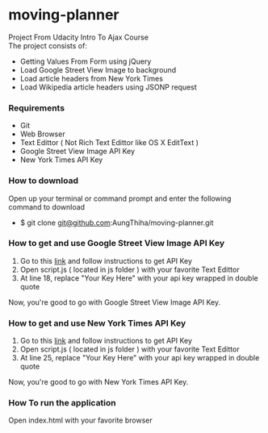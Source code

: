# moving-planner
Project From Udacity Intro To Ajax Course<br>
The project consists of:<br>
* Getting Values From Form using jQuery
* Load Google Street View Image to background
* Load article headers from New York Times
* Load Wikipedia article headers using JSONP request

### Requirements
* Git
* Web Browser
* Text Edittor ( Not Rich Text Edittor like OS X EditText )
* Google Street View Image API Key
* New York Times API Key

### How to download
Open up your terminal or command prompt and enter the following command to download
* $ git clone git@github.com:AungThiha/moving-planner.git

### How to get and use Google Street View Image API Key
1. Go to this [link](https://console.developers.google.com/flows/enableapi?apiid=street_view_image_backend&keyType=CLIENT_SIDE&reusekey=true) and follow instructions to get API Key<br>
2. Open script.js ( located in js folder ) with your favorite Text Edittor<br>
3. At line 18, replace "Your Key Here" with your api key wrapped in double quote

Now, you're good to go with Google Street View Image API Key.

### How to get and use New York Times API Key
1. Go to this [link](http://developer.nytimes.com/docs/reference/keys) and follow instructions to get API Key<br>
2. Open script.js ( located in js folder ) with your favorite Text Edittor<br>
3. At line 25, replace "Your Key Here" with your api key wrapped in double quote

Now, you're good to go with New York Times API Key.

### How To run the application
Open index.html with your favorite browser
